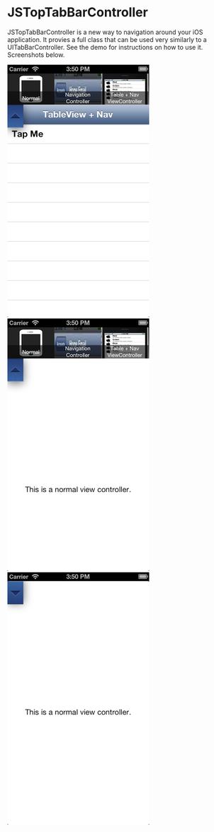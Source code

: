 JSTopTabBarController
=========

JSTopTabBarController is a new way to navigation around your iOS application. It provies a full class that can be used very similarly to a UITabBarController. See the demo for instructions on how to use it. Screenshots below.

![screenshot1](/screenshot1.png)
![screenshot2](/screenshot2.png)
![screenshot3](/screenshot3.png)



